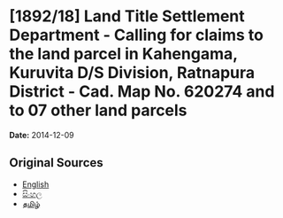 # [1892/18] Land Title Settlement Department - Calling for claims to the land parcel in Kahengama, Kuruvita D/S Division, Ratnapura District - Cad. Map No. 620274 and to 07 other land parcels

**Date:** 2014-12-09

## Original Sources

- [English](https://documents.gov.lk/view/extra-gazettes/2014/12/1892-18_E.pdf)
- [සිංහල](https://documents.gov.lk/view/extra-gazettes/2014/12/1892-18_S.pdf)
- [தமிழ்](https://documents.gov.lk/view/extra-gazettes/2014/12/1892-18_T.pdf)
